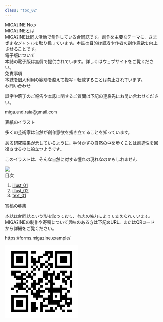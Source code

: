 ```yaml
---
class: "toc_02"
---
```


<div class="toc-wrapper">
    <div class="toc-left">
        <div class="toc-title"><div class="toc-title-text">MIGAZINE No.x</div></div>
        <div class="toc-info">
            <div class="toc-caption">MIGAZINEとは</div>
            <div class="toc-text">MIGAZINEは同人活動で制作している合同誌です。創作を主要なテーマに、さまざまなジャンルを取り扱っています。本誌の目的は読者や作者の創作意欲を向上させることです。</div>
            <div class="toc-caption">電子版について</div>
            <div class="toc-text">本誌の電子版は無償で提供されています。詳しくはウェブサイトをご覧ください。</div>
            <div class="toc-caption">免責事項</div>
            <div class="toc-text">本誌を個人利用の範疇を越えて複写・転載することは禁止されています。</div>
            <div class="toc-caption">お問い合わせ</div>
            <div class="toc-text">
                <p>誤字や落丁のご報告や本誌に関するご質問は下記の連絡先にお問い合わせください。<p>
                <p>miga.and.raia@gmail.com</p>
            </div>
        </div>
    </div>
    <div class="toc-right">
        <div class="toc-right-wrapper">
            <div class="toc-cover-illust">
                <div class="toc-title">表紙のイラスト</div>
                <div class="toc-cover-illust-wrapper">
                    <div class="toc-cover-illust-left">
                        <p>多くの芸術家は自然が創作意欲を掻き立てることを知っています。</p>
                        <p>ある研究結果が示しているように、手付かずの自然の中を歩くことは創造性を回復させるのに役立つようです。</p>
                        <p>このイラストは、そんな自然に対する憧れの現れなのかもしれません</p>
                    </div>
                    <div class="toc-cover-illust-right">
                        <img src="image/forest-girl.png" />
                    </div>
                </div>
            </div>
            <div class="toc-info">
                <div class="toc-title">目次</div>
                <ol class="toc-list">
                    <li><a href="illust_01.html">illust_01</a></li>
                    <li><a href="illust_02.html">illust_02</a></li>
                    <li><a href="text_01.html">text_01</a></li>
                </ol>
            </div>
            <div class="toc-contribution">
                <div class="toc-title">寄稿の募集</div>
                <p>本誌は合同誌という形を取っており、有志の協力によって支えられています。MIGAZINEの制作や寄稿について興味のある方は下記のURL、またはQRコードから詳細をご覧ください。</p>
                <div class="toc-contribution-wrapper">
                    <div class="toc-url">
                        <p>https://forms.migazine.example/</p>
                    </div>
                    <div class="toc-qr">
                        <img src="image/QR_747040.png" />
                    </div>
                </div>
            </div>
        </div>
    </div>
</div>
